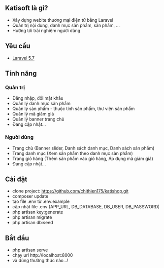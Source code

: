 ## Katisoft là gì?
- Xây dựng webite thương mại điện tử bằng Laravel
- Quản trị nội dung, danh mục sản phẩm, sản phẩm, ...
- Hướng tới trải nghiệm người dùng

## Yêu cầu
- [Laravel 5.7](https://laravel.com/docs/5.7)

## Tính năng
### Quản trị
- Đăng nhập, đổi mật khẩu
- Quản lý danh mục sản phẩm
- Quản lý sản phẩm - thuộc tính sản phẩm, thư viện sản phẩm
- Quản lý mã giảm giá
- Quản lý banner trang chủ
- Đang cập nhật...
### Người dùng
- Trang chủ (Banner slider, Danh sách danh mục, Danh sách sản phẩm)
- Trang danh mục (Xem sản phẩm theo danh mục sản phẩm)
- Trang giỏ hàng (Thêm sản phẩm vào giỏ hàng, Áp dụng mã giảm giá)
- Đang cập nhật...

## Cài đặt
- clone project: https://github.com/chithien175/katishop.git
- composer update
- tạo file .env từ .env.example
- cập nhật file .env (APP_URL, DB_DATABASE, DB_USER, DB_PASSWORD)
- php artisan key:generate
- php artisan migrate
- php artisan db:seed

## Bắt đầu
- php artisan serve
- chạy url http://localhost:8000
- và dùng thưởng thức nào...!
